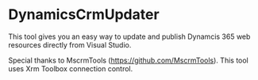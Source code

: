 # DynamicsCrmUpdater
This tool gives you an easy way to update and publish Dynamcis 365 web resources directly from Visual Studio. 

Special thanks to MscrmTools (https://github.com/MscrmTools). This tool uses Xrm Toolbox connection control.
